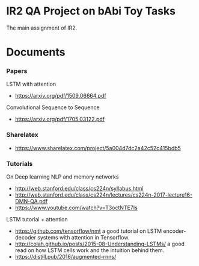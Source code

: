 # IR2 QA Project on bAbi Toy Tasks
The main assignment of IR2. 

# Documents
### Papers

LSTM with attention

- https://arxiv.org/pdf/1509.06664.pdf

Convolutional Sequence to Sequence

- https://arxiv.org/pdf/1705.03122.pdf

### Sharelatex

- https://www.sharelatex.com/project/5a004d7dc2a42c52c415bdb5

### Tutorials
On Deep learning NLP and memory networks

- http://web.stanford.edu/class/cs224n/syllabus.html
- http://web.stanford.edu/class/cs224n/lectures/cs224n-2017-lecture16-DMN-QA.pdf
- https://www.youtube.com/watch?v=T3octNTE7Is

LSTM tutorial + attention

- https://github.com/tensorflow/nmt a good tutorial on LSTM encoder-decoder systems with attention in Tensorflow.
- http://colah.github.io/posts/2015-08-Understanding-LSTMs/ a good read on how LSTM cells work and the intuition behind them.
- https://distill.pub/2016/augmented-rnns/
